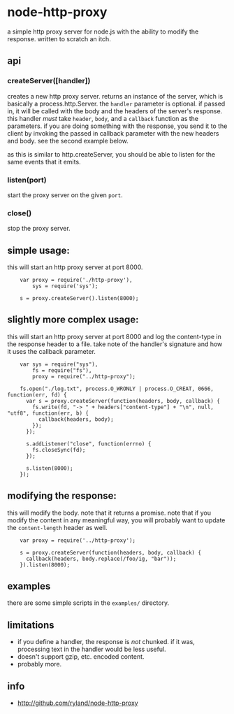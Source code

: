 node-http-proxy
===============

a simple http proxy server for node.js with the ability to modify the response. written to scratch an itch.

## api

### createServer([handler])

creates a new http proxy server. returns an instance of the server, which is basically a process.http.Server. the `handler` parameter is optional. if passed in, it will be called with the body and the headers of the server's response. this handler _must_ take `header`, `body`, and a `callback` function as the parameters. if you are doing something with the response, you send it to the client by invoking the passed in callback parameter with the new headers and body. see the second example below.

as this is similar to http.createServer, you should be able to listen for the same events that it emits.

### listen(port)

start the proxy server on the given `port`.

### close()

stop the proxy server. 


## simple usage:

this will start an http proxy server at port 8000.

        var proxy = require('./http-proxy'),
            sys = require('sys');

        s = proxy.createServer().listen(8000);


## slightly more complex usage:

this will start an http proxy server at port 8000 and log the content-type in the response header to a file. take note of the handler's signature and how it uses the callback parameter.

        var sys = require("sys"),
            fs = require("fs"),
            proxy = require("../http-proxy");

        fs.open("./log.txt", process.O_WRONLY | process.O_CREAT, 0666, function(err, fd) {
          var s = proxy.createServer(function(headers, body, callback) {
            fs.write(fd, "-> " + headers["content-type"] + "\n", null, "utf8", function(err, b) {
              callback(headers, body);
            });
          });

          s.addListener("close", function(errno) {
            fs.closeSync(fd);
          });

          s.listen(8000);
        });


## modifying the response:

this will modify the body. note that it returns a promise. note that if you modify the content in any meaningful way, you will probably want to update the `content-length` header as well.


        var proxy = require('../http-proxy');

        s = proxy.createServer(function(headers, body, callback) {
          callback(headers, body.replace(/foo/ig, "bar"));
        }).listen(8000);


## examples

there are some simple scripts in the `examples/` directory.

## limitations

* if you define a handler, the response is _not_ chunked. if it was, processing text in the handler would be less useful.
* doesn't support gzip, etc. encoded content.
* probably more.

## info

* http://github.com/ryland/node-http-proxy
